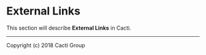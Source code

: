 # External Links

This section will describe **External Links** in Cacti.

---
Copyright (c) 2018 Cacti Group
